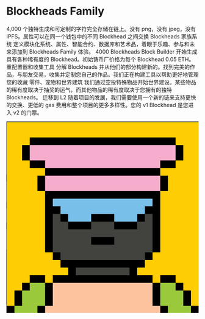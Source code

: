 # Blockheads Family

4,000 个独特生成和可定制的字符完全存储在链上。没有 png，没有 jpeg，没有 IPFS。属性可以在同一个钱包中的不同 Blockhead 之间交换
Blockheads 家族系统
定义模块化系统、属性、智能合约、数据库和艺术品，着眼于乐趣、参与和未来添加到 Blockheads Family 体验。
4000 Blockheads
Block Builder 开始生成具有各种稀有度的 Blockhead。初始铸币厂价格为每个 Blockhead 0.05 ETH。
重配置器和收集工具
分解 Blockheads 并从他们的部分构建新的。找到完美的作品，与朋友交易，收集并定制您自己的作品。我们正在构建工具以帮助更好地管理您的收藏
零件、宠物和世界建筑
我们通过空投特殊物品开始世界建设。某些物品的稀有度取决于抽奖的运气，而其他物品的稀有度取决于您拥有的独特 Blockheads。
迁移到 L2
随着项目的发展，我们需要使用一个新的链来支持更快的交换、更低的 gas 费用和整个项目的更多多样性。您的 v1 Blockhead 是您进入 v2 的门票。

![NFT](微信截图_20220902202055.png)
